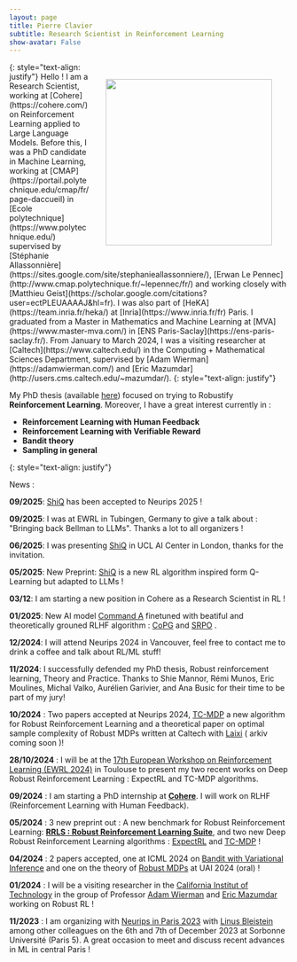 ```yaml
---
layout: page
title: Pierre Clavier
subtitle: Research Scientist in Reinforcement Learning 
show-avatar: False
---
```


<img style="float: right;" src="assets/img/ewrl_pierre_clavier1.JPG" width="300" hspace="30" vspace="30">
{: style="text-align: justify"}
Hello ! I am a Research Scientist, working at [Cohere](https://cohere.com/) on Reinforcement Learning applied to Large Language Models. Before this, I was a PhD candidate in Machine Learning, working at [CMAP](https://portail.polytechnique.edu/cmap/fr/page-daccueil) in [Ecole polytechnique](https://www.polytechnique.edu/) supervised by [Stéphanie Allassonnière](https://sites.google.com/site/stephanieallassonniere/), [Erwan Le Pennec](http://www.cmap.polytechnique.fr/~lepennec/fr/) and working closely with [Matthieu Geist](https://scholar.google.com/citations?user=ectPLEUAAAAJ&hl=fr). I was also part of [HeKA](https://team.inria.fr/heka/) at [Inria](https://www.inria.fr/fr) Paris.  I graduated from a Master in Mathematics and Machine Learning at [MVA](https://www.master-mva.com/) in [ENS Paris-Saclay](https://ens-paris-saclay.fr/). From January to March 2024, I was a visiting researcher at [Caltech](https://www.caltech.edu/) in  the Computing + Mathematical Sciences Department, supervised by [Adam Wierman](https://adamwierman.com/) and [Eric Mazumdar](http://users.cms.caltech.edu/~mazumdar/).
{: style="text-align: justify"}


My PhD thesis (available [here](https://theses.hal.science/tel-04956954/)) focused on trying to Robustify  **Reinforcement Learning**. Moreover, I have a great interest currently in :
- **Reinforcement Learning with Human Feedback**
- **Reinforcement Learning with Verifiable Reward** 
- **Bandit theory**
- **Sampling in general**  

{: style="text-align: justify"}

News : 

**09/2025**:  [ShiQ](https://arxiv.org/abs/2505.11081) has been accepted to Neurips 2025 !

**09/2025**: I was at EWRL in Tubingen, Germany to give a talk about : "Bringing back Bellman to LLMs". Thanks a lot to all organizers !

**06/2025**: I was presenting [ShiQ](https://arxiv.org/abs/2505.11081) in UCL AI Center in London, thanks for the invitation.

**05/2025**: New Preprint: [ShiQ](https://arxiv.org/abs/2505.11081) is a new RL algorithm inspired form Q-Learning but adapted to LLMs !

**03/12**: I am starting a new position in Cohere as a Research Scientist in RL ! 

**01/2025**: New AI model [Command A](https://arxiv.org/pdf/2504.00698v2) finetuned with beatiful and theoretically grouned RLHF algorithm : [CoPG](https://arxiv.org/abs/2406.19185) and [SRPO](https://arxiv.org/abs/2406.01660) . 

**12/2024**: I will attend Neurips 2024 in Vancouver, feel free to contact me to drink a coffee and talk about RL/ML stuff!

**11/2024**: I successfully defended my PhD thesis, Robust reinforcement learning, Theory and Practice. Thanks to Shie Mannor, Rémi Munos, Eric Moulines, Michal Valko, Aurélien Garivier, and Ana Busic for their time to be part of my jury!

**10/2024** : Two papers accepted at Neurips 2024, [TC-MDP](https://arxiv.org/html/2406.08395v1) a new algorithm for Robust Reinforcement Learning and a theoretical paper on optimal sample complexity of Robust MDPs written at Caltech with [Laixi](https://laixishi.github.io/) ( arkiv coming soon )! 

**28/10/2024** : I will be at the [17th European Workshop on Reinforcement Learning (EWRL 2024)](https://ewrl.wordpress.com/ewrl17-2024/) in Toulouse to present my two recent works on Deep Robust Reinforcement Learning : ExpectRL and TC-MDP algorithms.

**09/2024** : I am starting a PhD internship at **[Cohere](https://cohere.com/)**. I will work on RLHF (Reinforcement Learning with Human Feedback).

**05/2024** : 3 new preprint out :  A new benchmark for Robust Reinforcement Learning: **[RRLS : Robust Reinforcement Learning Suite](https://arxiv.org/abs/2406.08406 )**, and two new Deep Robust Reinforcement Learning algorithms : [ExpectRL](https://arxiv.org/abs/2406.04081) and [TC-MDP](https://arxiv.org/html/2406.08395v1) !

**04/2024** : 2 papers accepted, one at ICML 2024 on [Bandit with Variational Inference](https://arxiv.org/abs/2307.10167) and one on the theory of [Robust MDPs](https://arxiv.org/abs/2302.05372) at UAI 2024 (oral) !

**01/2024** : I will be a visiting researcher in the [California Institut of Technology](https://www.caltech.edu/) in the group of Professor [Adam Wierman](https://adamwierman.com/) and [Eric Mazumdar](http://users.cms.caltech.edu/~mazumdar/) working on Robust RL ! 

**11/2023** : I am organizing with [Neurips in Paris 2023](https://neuripsinparis.github.io/neurips2023paris/) with [Linus Bleistein](https://linusbleistein.github.io/) among other colleagues on the 6th and 7th of December 2023 at Sorbonne Université (Paris 5). A great occasion to meet and discuss recent advances in ML in central Paris !






